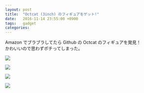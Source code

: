 ```yaml
---
layout: post
title:  "Octcat (3inch) のフィギュアをゲット!"
date:   2016-11-14 23:55:00 +0900
tags:   gadget
categories:
---
```


Amazon でブラブラしてたら Github の Octcat のフィギュアを発見！  
かわいいので思わずポチってしまった。

![](https://lh3.googleusercontent.com/qwoUD0p-646x1MsVw5nimnrKzJihXr4V78HnnY0tGVyo10Nrv9BkadpZlBpS-5RNnKi08c4H2oBEEOSnsdMnoo5Tr_gIuJvD4I500acRDsfp8o1OR6ZABHM1Uu01uiEk5k4QMKw=w740)

![](https://lh3.googleusercontent.com/KkhysK_26eK_qb-Jb3OvKo5vp2Ns_pvcPPOoYa3AzxI44cNIciykhJ-tbGiF30-iEij993t-XHKp1QK502iSHOh9btLI-w9nBl9Q6-w0UW-H6xX_smDJeGvLLLPDtICUd3ECtgs=w740)

![](https://lh3.googleusercontent.com/QoIMHKKel1YPKwHNeYbsw8QHVRZQXRn7-hQFdUu2sfBngpUF2kBWgOaNPkgI7ii8EplK5bARPYoIDnMpVaD5Krkxlz3iFfzd-iFsM3Fg6TGJ8qcJa5CJLlKl_0lXtUsbyxDU15g=w740)

![](https://lh3.googleusercontent.com/jdERD9vQY8LYW391ctzYwogvQrv6P-rFGk-cgDDnSBR7pdjZStubQMHU-AhaiZFxBvGRWgAcBiCXy3N5HyCLsdSGplV8bqNn0JKdvt4_T-2Ge8cY11uZaG-3isyhc8SXcJWu9cQ=w740)

